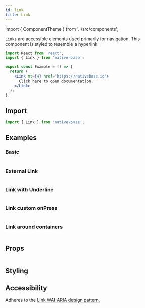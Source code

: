 ```yaml
---
id: link
title: Link
---
```


import { ComponentTheme } from '../src/components';

`Links` are accessible elements used primarily for navigation. This component is styled to resemble a hyperlink.

```jsx isShowcase
import React from 'react';
import { Link } from 'native-base';

export const Example = () => {
  return (
    <Link mt={4} href="https://nativebase.io">
      Click here to open documentation.
    </Link>
  );
};
```

## Import

```jsx
import { Link } from 'native-base';
```

## Examples

### Basic

```ComponentSnackPlayer path=components,primitives,Link,Basic.tsx

```

### External Link

```ComponentSnackPlayer path=components,primitives,Link,ExternalLink.tsx

```

### Link with Underline

```ComponentSnackPlayer path=components,primitives,Link,UnderlineLink.tsx

```

### Link custom onPress

```ComponentSnackPlayer path=components,primitives,Link,CustomOnPress.tsx

```

### Link around containers

```ComponentSnackPlayer path=components,primitives,Link,CompositeLink.tsx

```

## Props

```ComponentPropTable path=primitives,Link,index.tsx

```

## Styling

<ComponentTheme name="link" />

## Accessibility

Adheres to the [Link WAI-ARIA design pattern.](https://www.w3.org/TR/wai-aria-practices-1.2/#link)
